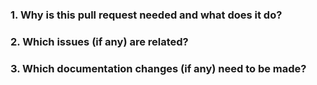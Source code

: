 <!--
Thank you for contributing to CoreDNS!
Please provide the following information to help us make the most of your pull request:
-->

### 1. Why is this pull request needed and what does it do?

### 2. Which issues (if any) are related?

### 3. Which documentation changes (if any) need to be made?
